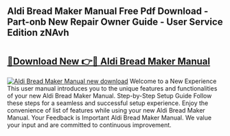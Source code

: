## Aldi Bread Maker Manual Free Pdf Download - Part-onb New Repair Owner Guide - User Service Edition zNAvh

# <h2><a href="http://bc26729.oget.top/?id=Aldi+Bread+Maker+Manual">🔗Download New 👉🔴 Aldi Bread Maker Manual</a></h2>

[![Aldi Bread Maker Manual new download](https://i.imgur.com/5g1atiW.png)](http://bc26729.oget.top/?id=Aldi+Bread+Maker+Manual)
Welcome to a New Experience This user manual introduces you to the unique features and functionalities of your new Aldi Bread Maker Manual. Step-by-Step Setup Guide Follow these steps for a seamless and successful setup experience. Enjoy the convenience of list of features while using your new Aldi Bread Maker Manual. Your Feedback is Important Aldi Bread Maker Manual. We value your input and are committed to continuous improvement.

